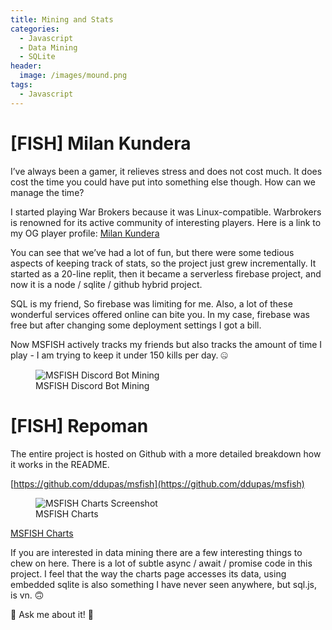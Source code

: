 ```yaml
---
title: Mining and Stats
categories:
  - Javascript
  - Data Mining
  - SQLite
header:
  image: /images/mound.png
tags:
  - Javascript
---
```

# [FISH] Milan Kundera 

I’ve always been a gamer, it relieves stress and does not cost much. It does 
cost the time you could have put into something else though. How can we manage
the time?

I started playing War Brokers because it was Linux-compatible. Warbrokers is
renowned for its active community of interesting players. Here is a link to my
OG player profile: 
[Milan Kundera](https://stats.warbrokers.io/players/i/60a6a302d142af1f1d389c83)

You can see that we’ve had a lot of fun, but there were some tedious aspects of
keeping track of stats, so the project just grew incrementally. It started as a
20-line replit, then it became a serverless firebase project, and now it is a
node / sqlite / github hybrid project.

SQL is my friend, So firebase was limiting for me. Also, a lot of these
wonderful services offered online can bite you. In my case, firebase was free
but after changing some deployment settings I got a bill.

Now MSFISH actively tracks my friends but also tracks the amount of time I play -
I am trying to keep it under 150 kills per day. 🤐

<figure>
  <img src="{{site.url}}/images/Screenshot from 2023-01-18 16-05-34.png" 
  alt="MSFISH Discord Bot Mining"/>
  <figcaption>MSFISH Discord Bot Mining</figcaption>
</figure>

# [FISH] Repoman

The entire project is hosted on Github with a more detailed breakdown how it 
works in the README.

[https://github.com/ddupas/msfish](https://github.com/ddupas/msfish)

<figure>
  <img src="{{site.url}}/images/Screenshot from 2023-01-18 16-09-06.png" 
  alt="MSFISH Charts Screenshot"/>
  <figcaption>MSFISH Charts </figcaption>
</figure>

[MSFISH Charts](/msfish/)

If you are interested in data mining there are a few interesting things to
chew on here. There is a lot of subtle async / await / promise code in this
project. I feel that the way the charts page accesses its data, using embedded
sqlite is also something I have never seen anywhere, but sql.js, is vn. 🙃

🤡 Ask me about it! 🤡

